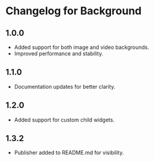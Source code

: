 # Changelog for Background
## 1.0.0

- Added support for both image and video backgrounds.
- Improved performance and stability.

## 1.1.0

- Documentation updates for better clarity.

## 1.2.0

- Added support for custom child widgets.

## 1.3.2
- Publisher added to README.md for visibility.



